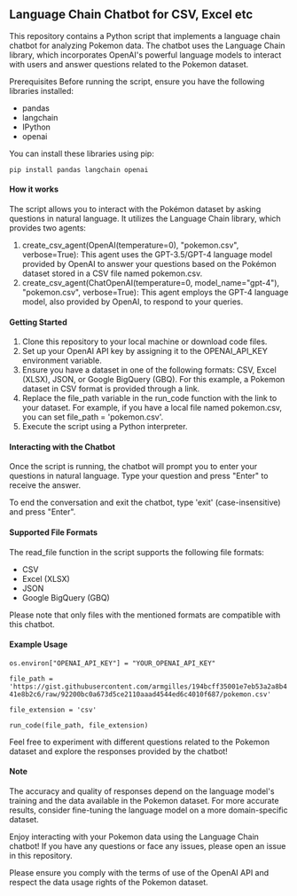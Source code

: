 ## Language Chain Chatbot for CSV, Excel etc

This repository contains a Python script that implements a language chain chatbot for analyzing Pokemon data. The chatbot uses the Language Chain library, which incorporates OpenAI's powerful language models to interact with users and answer questions related to the Pokemon dataset.

Prerequisites
Before running the script, ensure you have the following libraries installed:

- pandas
- langchain
- IPython
- openai

You can install these libraries using pip:

`pip install pandas langchain openai`

#### How it works

The script allows you to interact with the Pokémon dataset by asking questions in natural language. It utilizes the Language Chain library, which provides two agents:

1. create_csv_agent(OpenAI(temperature=0), "pokemon.csv", verbose=True): This agent uses the GPT-3.5/GPT-4 language model provided by OpenAI to answer your questions based on the Pokémon dataset stored in a CSV file named pokemon.csv.
2. create_csv_agent(ChatOpenAI(temperature=0, model_name="gpt-4"), "pokemon.csv", verbose=True): This agent employs the GPT-4 language model, also provided by OpenAI, to respond to your queries.

#### Getting Started
1. Clone this repository to your local machine or download code files.
2. Set up your OpenAI API key by assigning it to the OPENAI_API_KEY environment variable.
3. Ensure you have a dataset in one of the following formats: CSV, Excel (XLSX), JSON, or Google BigQuery (GBQ). For this example, a Pokemon dataset in CSV format is provided through a link.
4. Replace the file_path variable in the run_code function with the link to your dataset. For example, if you have a local file named pokemon.csv, you can set file_path = 'pokemon.csv'.
5. Execute the script using a Python interpreter.

#### Interacting with the Chatbot
Once the script is running, the chatbot will prompt you to enter your questions in natural language. Type your question and press "Enter" to receive the answer.

To end the conversation and exit the chatbot, type 'exit' (case-insensitive) and press "Enter".

#### Supported File Formats
The read_file function in the script supports the following file formats:

- CSV
- Excel (XLSX)
- JSON
- Google BigQuery (GBQ)
  
Please note that only files with the mentioned formats are compatible with this chatbot.


#### Example Usage

`os.environ["OPENAI_API_KEY"] = "YOUR_OPENAI_API_KEY"`

`file_path = 'https://gist.githubusercontent.com/armgilles/194bcff35001e7eb53a2a8b441e8b2c6/raw/92200bc0a673d5ce2110aaad4544ed6c4010f687/pokemon.csv'`

`file_extension = 'csv'`

`run_code(file_path, file_extension)`


Feel free to experiment with different questions related to the Pokemon dataset and explore the responses provided by the chatbot!

#### Note
The accuracy and quality of responses depend on the language model's training and the data available in the Pokemon dataset. For more accurate results, consider fine-tuning the language model on a more domain-specific dataset.

Enjoy interacting with your Pokemon data using the Language Chain chatbot! If you have any questions or face any issues, please open an issue in this repository.


Please ensure you comply with the terms of use of the OpenAI API and respect the data usage rights of the Pokemon dataset.
